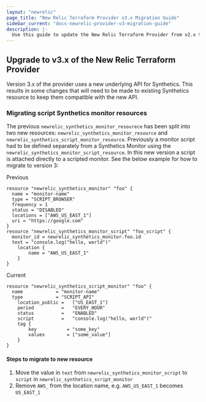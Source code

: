 ```yaml
---
layout: "newrelic"
page_title: "New Relic Terraform Provider v3.x Migration Guide"
sidebar_current: "docs-newrelic-provider-v3-migration-guide"
description: |-
  Use this guide to update the New Relic Terraform Provider from v2.x to v3.x
---
```


## Upgrade to v3.x of the New Relic Terraform Provider

Version 3.x of the provider uses a new underlying API for Synthetics. This results in some changes that will need to be made to existing Synthetics resource to keep them compatible with the new API.

### Migrating script Synthetics monitor resources

The previous `newrelic_synthetics_monitor_resourece` has been split into two new resources: `newrelic_synthetics_monitor_resource` and `newrelic_synthetics_script_monitor_resource`. Previously a monitor script had to be defined separately from a Synthetics Monitor using the `newrelic_synthetics_monitor_script_resource`. In this new version a script is attached directly to a scripted monitor. See the below example for how to migrate to version 3:

Previous  
```hcl
resource "newrelic_synthetics_monitor" "foo" {
  name = "monitor-name"
  type = "SCRIPT_BROWSER"
  frequency = 1
  status = "DISABLED"
  locations = ["AWS_US_EAST_1"]
  uri = "https://google.com"
}
resource "newrelic_synthetics_monitor_script" "foo_script" {
  monitor_id = newrelic_synthetics_monitor.foo.id
  text = "console.log("hello, world")"
	location {
		name = "AWS_US_EAST_1"
	}
}
```

Current
```hcl
resource "newrelic_synthetics_script_monitor" "foo" {
  name	          =	"monitor-name"
  type	          =	"SCRIPT_API"
 	location_public	=	["US_EAST_1"]
 	period	        =	"EVERY_HOUR"
 	status	        =	"ENABLED"
 	script	        =	"console.log("hello, world")"
 	tag {
 		key	          =	"some_key"
 		values	      =	["some_value"]
 	}
}
```

#### Steps to migrate to new resource

1. Move the value in `text` from `newrelic_synthetics_monitor_script` to `script` in `newrelic_synthetics_script_monitor`
2. Remove `AWS_` from the location name, e.g. `AWS_US_EAST_1` becomes `US_EAST_1`
